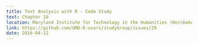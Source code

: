 ```yaml
---
title: Text Analysis with R - Code Study
text: Chapter 10
location: Maryland Institute for Technology in the Humanities (Hornbake Library)
link: https://github.com/UMD-R-users/studyGroup/issues/29
date: 2016-04-12
---
```

